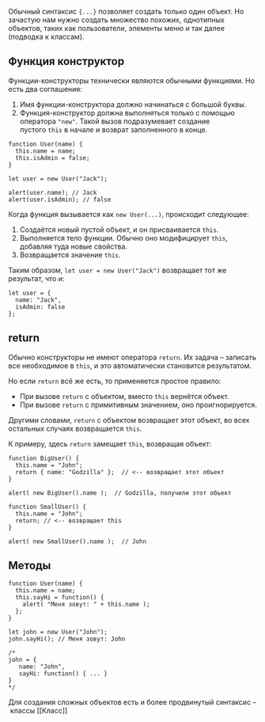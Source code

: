 Обычный синтаксис `{...}` позволяет создать только один объект. Но зачастую нам нужно создать множество похожих, однотипных объектов, таких как пользователи, элементы меню и так далее (подводка к классам).

## Функция конструктор
Функции-конструкторы технически являются обычными функциями. Но есть два соглашения:
1. Имя функции-конструктора должно начинаться с большой буквы.
2. Функция-конструктор должна выполняться только с помощью оператора `"new"`. Такой вызов подразумевает создание пустого `this` в начале и возврат заполненного в конце.
```JS
function User(name) {
  this.name = name;
  this.isAdmin = false;
}

let user = new User("Jack");

alert(user.name); // Jack
alert(user.isAdmin); // false
```

Когда функция вызывается как `new User(...)`, происходит следующее:
1. Создаётся новый пустой объект, и он присваивается `this`.
2. Выполняется тело функции. Обычно оно модифицирует `this`, добавляя туда новые свойства.
3. Возвращается значение `this`.

Таким образом, `let user = new User("Jack")` возвращает тот же результат, что и:
```JS
let user = {
  name: "Jack",
  isAdmin: false
};
```

## return
Обычно конструкторы не имеют оператора `return`. Их задача – записать все необходимое в `this`, и это автоматически становится результатом.

Но если `return` всё же есть, то применяется простое правило:

- При вызове `return` с объектом, вместо `this` вернётся объект.
- При вызове `return` с примитивным значением, оно проигнорируется.

Другими словами, `return` с объектом возвращает этот объект, во всех остальных случаях возвращается `this`.

К примеру, здесь `return` замещает `this`, возвращая объект:
```JS
function BigUser() {
  this.name = "John";
  return { name: "Godzilla" };  // <-- возвращает этот объект
}

alert( new BigUser().name );  // Godzilla, получили этот объект
```

```JS
function SmallUser() {
  this.name = "John";
  return; // <-- возвращает this
}

alert( new SmallUser().name );  // John
```

## Методы
```JS
function User(name) {
  this.name = name;
  this.sayHi = function() {
    alert( "Меня зовут: " + this.name );
  };
}

let john = new User("John");
john.sayHi(); // Меня зовут: John

/*
john = {
   name: "John",
   sayHi: function() { ... }
}
*/
```

Для создания сложных объектов есть и более продвинутый синтаксис – классы
[[Класс]]